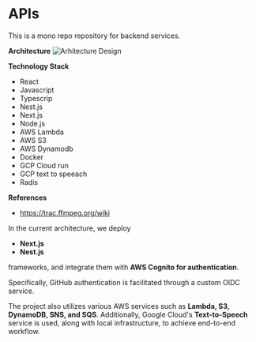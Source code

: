 # APIs

This is a mono repo repository for backend services. 

**Architecture** 
![Arhitecture Design](./Architecture%20Design.jpg)

**Technology Stack**

- React
- Javascript
- Typescrip
- Nest.js
- Next.js
- Node.js
- AWS Lambda
- AWS S3
- AWS Dynamodb
- Docker
- GCP Cloud run 
- GCP text to speeach
- Radis 

**References**
 - https://trac.ffmpeg.org/wiki

In the current architecture, we deploy 

- **Next.js** 
- **Nest.js** 

frameworks, and integrate them with **AWS Cognito for authentication**. 

Specifically, GitHub authentication is facilitated through a custom OIDC service. 

The project also utilizes various AWS services such as **Lambda, S3, DynamoDB, SNS, and SQS**. Additionally, Google Cloud's **Text-to-Speech** service is used, along with local infrastructure, to achieve end-to-end workflow.

